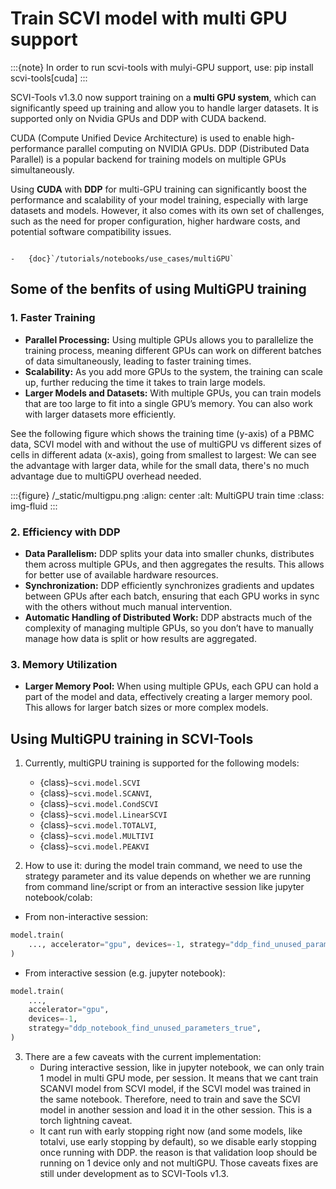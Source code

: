 # Train SCVI model with multi GPU support

:::{note}
In order to run scvi-tools with mulyi-GPU support, use: pip install scvi-tools[cuda]
:::

SCVI-Tools v1.3.0 now support training on a **multi GPU system**, which can significantly speed up training and allow you to handle larger datasets. It is supported only on Nvidia GPUs and DDP with CUDA backend.

CUDA (Compute Unified Device Architecture) is used to enable high-performance parallel computing on NVIDIA GPUs. DDP (Distributed Data Parallel) is a popular backend for training models on multiple GPUs simultaneously.

Using **CUDA** with **DDP** for multi-GPU training can significantly boost the performance and scalability of your model training, especially with large datasets and models. However, it also comes with its own set of challenges, such as the need for proper configuration, higher hardware costs, and potential software compatibility issues.

```{topic} Tutorials:

-   {doc}`/tutorials/notebooks/use_cases/multiGPU`
```

## Some of the benfits of using MultiGPU training

### 1. **Faster Training**
   - **Parallel Processing:** Using multiple GPUs allows you to parallelize the training process, meaning different GPUs can work on different batches of data simultaneously, leading to faster training times.
   - **Scalability:** As you add more GPUs to the system, the training can scale up, further reducing the time it takes to train large models.
   - **Larger Models and Datasets:** With multiple GPUs, you can train models that are too large to fit into a single GPU’s memory. You can also work with larger datasets more efficiently.

See the following figure which shows the training time (y-axis) of a PBMC data, SCVI model with and without the use of multiGPU vs different sizes of cells in different adata (x-axis), going from smallest to largest:
We can see the advantage with larger data, while for the small data, there's no much advantage due to multiGPU overhead needed.

:::{figure} /\_static/multigpu.png
:align: center
:alt: MultiGPU train time
:class: img-fluid
:::

### 2. **Efficiency with DDP**
   - **Data Parallelism:** DDP splits your data into smaller chunks, distributes them across multiple GPUs, and then aggregates the results. This allows for better use of available hardware resources.
   - **Synchronization:** DDP efficiently synchronizes gradients and updates between GPUs after each batch, ensuring that each GPU works in sync with the others without much manual intervention.
   - **Automatic Handling of Distributed Work:** DDP abstracts much of the complexity of managing multiple GPUs, so you don’t have to manually manage how data is split or how results are aggregated.

### 3. **Memory Utilization**
   - **Larger Memory Pool:** When using multiple GPUs, each GPU can hold a part of the model and data, effectively creating a larger memory pool. This allows for larger batch sizes or more complex models.

## Using MultiGPU training in SCVI-Tools

1. Currently, multiGPU training is supported for the following models:
   - {class}`~scvi.model.SCVI`
   - {class}`~scvi.model.SCANVI`,
   - {class}`~scvi.model.CondSCVI`
   - {class}`~scvi.model.LinearSCVI`
   - {class}`~scvi.model.TOTALVI`,
   - {class}`~scvi.model.MULTIVI`
   - {class}`~scvi.model.PEAKVI`



2. How to use it: during the model train command, we need to use the strategy parameter and its value depends on whether we are running from command line/script or from an interactive session like jupyter notebook/colab:
- From non-interactive session:
```python
model.train(
    ..., accelerator="gpu", devices=-1, strategy="ddp_find_unused_parameters_true"
)
```
- From interactive session (e.g. jupyter notebook):
```python
model.train(
    ...,
    accelerator="gpu",
    devices=-1,
    strategy="ddp_notebook_find_unused_parameters_true",
)
```

3. There are a few caveats with the current implementation:
   - During interactive session, like in jupyter notebook, we can only train 1 model in multi GPU mode, per session.
   It means that we cant train SCANVI model from SCVI model, if the SCVI model was trained in the same notebook. Therefore, need to train and save the SCVI model in another session and load it in the other session. This is a torch lightning caveat.
   - It cant run with early stopping right now (and some models, like totalvi, use early stopping by default), so we disable early stopping once running with DDP. the reason is that validation loop should be running on 1 device only and not multiGPU.
Those caveats fixes are still under development as to SCVI-Tools v1.3.
